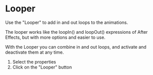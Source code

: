 # Looper

Use the "Looper" to add in and out loops to the animations.

The looper works like the loopIn() and loopOut() expressions of After Effects, but with more options and easier to use.

With the Looper you can combine in and out loops, and activate and deactivate them at any time.

1. Select the properties
2. Click on the "Looper" button

